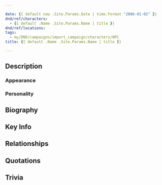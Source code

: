 ```yaml
---

date: {{ default now .Site.Params.Date | time.Format "2006-01-02" }}
dnd/ref/characters:
  - {{ default .Name .Site.Params.Name | title }}
dnd/ref/locations:
tags:
  - my/DND/campaigns/import_campaign/characters/NPC
title: {{ default .Name .Site.Params.Name | title }}

---
```


## Description

### Appearance

### Personality

## Biography

## Key Info

## Relationships

## Quotations

## Trivia
